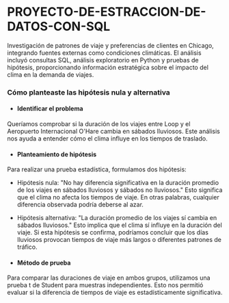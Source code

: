 # PROYECTO-DE-ESTRACCION-DE-DATOS-CON-SQL
 Investigación de patrones de viaje y preferencias de clientes en Chicago, integrando fuentes externas como condiciones climáticas. El análisis incluyó consultas SQL, análisis exploratorio en Python y pruebas de hipótesis, proporcionando información estratégica sobre el impacto del clima en la demanda de viajes.
### Cómo planteaste las hipótesis nula y alternativa

- #### Identificar el problema

Queríamos comprobar si la duración de los viajes entre Loop y el Aeropuerto Internacional O'Hare cambia en sábados lluviosos.
Este análisis nos ayuda a entender cómo el clima influye en los tiempos de traslado.

- #### Planteamiento de hipótesis

Para realizar una prueba estadística, formulamos dos hipótesis:
  - Hipótesis nula:
    "No hay diferencia significativa en la duración promedio de los viajes en sábados lluviosos y sábados no lluviosos." 
    Esto significa que el clima no afecta los tiempos de viaje. En otras palabras, cualquier diferencia observada podría deberse     al azar.
  - Hipótesis alternativa:
    "La duración promedio de los viajes sí cambia en sábados lluviosos."
    Esto implica que el clima sí influye en la duración del viaje. Si esta hipótesis se confirma, podríamos concluir que los         días lluviosos provocan tiempos de viaje más largos o diferentes patrones de tráfico.

- #### Método de prueba

Para comparar las duraciones de viaje en ambos grupos, utilizamos una prueba t de Student para muestras independientes.
Esto nos permitió evaluar si la diferencia de tiempos de viaje es estadísticamente significativa.